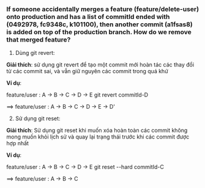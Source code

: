 ### If someone accidentally merges a feature (feature/delete-user) onto production and has a list of commitId ended with (0492978, fc9348c, k101100), then another commit (a1fsas8) is added on top of the production branch. How do we remove that merged feature?

1. Dùng git revert:

**Giải thích**: sử dụng git revert để tạo một commit mới hoàn tác các thay đổi từ các commit sai, và vẫn giữ nguyên các commit trong quá khứ

**Ví dụ**:

feature/user : A -> B -> C -> D -> E
git revert commitId-D

==> feature/user : A -> B -> C -> D -> E -> D'

2. Sử dụng git reset:

**Giải thích**: Sử dụng git reset khi muốn xóa hoàn toàn các commit không mong muốn khỏi lịch sử và quay lại trạng thái trước khi các commit được hợp nhất

**Ví dụ**:

feature/user : A -> B -> C -> D -> E
git reset --hard commitId-C

==> feature/user : A -> B -> C
